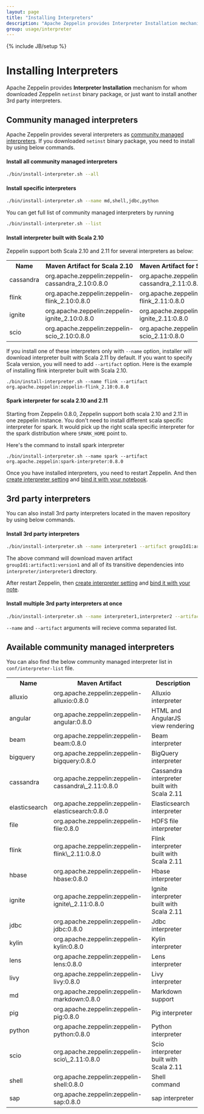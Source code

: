 ```yaml
---
layout: page
title: "Installing Interpreters"
description: "Apache Zeppelin provides Interpreter Installation mechanism for whom downloaded Zeppelin netinst binary package, or just want to install another 3rd party interpreters."
group: usage/interpreter 
---
```

<!--
Licensed under the Apache License, Version 2.0 (the "License");
you may not use this file except in compliance with the License.
You may obtain a copy of the License at

http://www.apache.org/licenses/LICENSE-2.0

Unless required by applicable law or agreed to in writing, software
distributed under the License is distributed on an "AS IS" BASIS,
WITHOUT WARRANTIES OR CONDITIONS OF ANY KIND, either express or implied.
See the License for the specific language governing permissions and
limitations under the License.
-->
{% include JB/setup %}

# Installing Interpreters 

<div id="toc"></div>

Apache Zeppelin provides **Interpreter Installation** mechanism for whom downloaded Zeppelin `netinst` binary package, or just want to install another 3rd party interpreters.

## Community managed interpreters
Apache Zeppelin provides several interpreters as [community managed interpreters](#available-community-managed-interpreters).
If you downloaded `netinst` binary package, you need to install by using below commands.

#### Install all community managed interpreters

```bash
./bin/install-interpreter.sh --all
```

#### Install specific interpreters

```bash
./bin/install-interpreter.sh --name md,shell,jdbc,python
```

You can get full list of community managed interpreters by running

```bash
./bin/install-interpreter.sh --list
```

#### Install interpreter built with Scala 2.10
Zeppelin support both Scala 2.10 and 2.11 for several interpreters as below:

<table class="table-configuration">
  <tr>
    <th>Name</th>
    <th>Maven Artifact for Scala 2.10</th>
    <th>Maven Artifact for Scala 2.11</th>
  </tr>
  <tr>
    <td>cassandra</td>
    <td>org.apache.zeppelin:zeppelin-cassandra_2.10:0.8.0</td>
    <td>org.apache.zeppelin:zeppelin-cassandra_2.11:0.8.0</td>
  </tr>
  <tr>
    <td>flink</td>
    <td>org.apache.zeppelin:zeppelin-flink_2.10:0.8.0</td>
    <td>org.apache.zeppelin:zeppelin-flink_2.11:0.8.0</td>
  </tr>
  <tr>
    <td>ignite</td>
    <td>org.apache.zeppelin:zeppelin-ignite_2.10:0.8.0</td>
    <td>org.apache.zeppelin:zeppelin-ignite_2.11:0.8.0</td>
  </tr>
  <tr>
    <td>scio</td>
    <td>org.apache.zeppelin:zeppelin-scio_2.10:0.8.0</td>
    <td>org.apache.zeppelin:zeppelin-scio_2.11:0.8.0</td>
  </tr>
</table>

If you install one of these interpreters only with `--name` option, installer will download interpreter built with Scala 2.11 by default. If you want to specify Scala version, you will need to add `--artifact` option. Here is the example of installing flink interpreter built with Scala 2.10.

```
./bin/install-interpreter.sh --name flink --artifact org.apache.zeppelin:zeppelin-flink_2.10:0.8.0
```

#### Spark interpreter for scala 2.10 and 2.11 
Starting from Zeppelin 0.8.0, Zeppelin support both scala 2.10 and 2.11 in one zeppelin instance. You don't need to install different scala specific interpreter for spark. 
It would pick up the right scala specific interpreter for the spark distribution where `SPARK_HOME` point to.

Here's the command to install spark interpreter

```
./bin/install-interpreter.sh --name spark --artifact org.apache.zeppelin:spark-interpreter:0.8.0
```

Once you have installed interpreters, you need to restart Zeppelin. And then [create interpreter setting](./overview.html#what-is-zeppelin-interpreter) and [bind it with your notebook](./overview.html#what-is-zeppelin-interpreter-setting).


## 3rd party interpreters

You can also install 3rd party interpreters located in the maven repository by using below commands.

#### Install 3rd party interpreters

```bash
./bin/install-interpreter.sh --name interpreter1 --artifact groupId1:artifact1:version1
```

The above command will download maven artifact `groupId1:artifact1:version1` and all of its transitive dependencies into `interpreter/interpreter1` directory.

After restart Zeppelin, then [create interpreter setting](./overview.html#what-is-zeppelin-interpreter) and [bind it with your note](./overview.html#what-is-interpreter-setting).

#### Install multiple 3rd party interpreters at once

```bash
./bin/install-interpreter.sh --name interpreter1,interpreter2 --artifact groupId1:artifact1:version1,groupId2:artifact2:version2
```

`--name` and `--artifact` arguments will recieve comma separated list.

## Available community managed interpreters

You can also find the below community managed interpreter list in `conf/interpreter-list` file.
<table class="table-configuration">
  <tr>
    <th>Name</th>
    <th>Maven Artifact</th>
    <th>Description</th>
  </tr>
  <tr>
    <td>alluxio</td>
    <td>org.apache.zeppelin:zeppelin-alluxio:0.8.0</td>
    <td>Alluxio interpreter</td>
  </tr>
  <tr>
    <td>angular</td>
    <td>org.apache.zeppelin:zeppelin-angular:0.8.0</td>
    <td>HTML and AngularJS view rendering</td>
  </tr>
  <tr>
    <td>beam</td>
    <td>org.apache.zeppelin:zeppelin-beam:0.8.0</td>
    <td>Beam interpreter</td>
  </tr>
  <tr>
    <td>bigquery</td>
    <td>org.apache.zeppelin:zeppelin-bigquery:0.8.0</td>
    <td>BigQuery interpreter</td>
  </tr>
  <tr>
    <td>cassandra</td>
    <td>org.apache.zeppelin:zeppelin-cassandra\_2.11:0.8.0</td>
    <td>Cassandra interpreter built with Scala 2.11</td>
  </tr>
  <tr>
    <td>elasticsearch</td>
    <td>org.apache.zeppelin:zeppelin-elasticsearch:0.8.0</td>
    <td>Elasticsearch interpreter</td>
  </tr>
  <tr>
    <td>file</td>
    <td>org.apache.zeppelin:zeppelin-file:0.8.0</td>
    <td>HDFS file interpreter</td>
  </tr>
  <tr>
    <td>flink</td>
    <td>org.apache.zeppelin:zeppelin-flink\_2.11:0.8.0</td>
    <td>Flink interpreter built with Scala 2.11</td>
  </tr>
  <tr>
    <td>hbase</td>
    <td>org.apache.zeppelin:zeppelin-hbase:0.8.0</td>
    <td>Hbase interpreter</td>
  </tr>
  <tr>
    <td>ignite</td>
    <td>org.apache.zeppelin:zeppelin-ignite\_2.11:0.8.0</td>
    <td>Ignite interpreter built with Scala 2.11</td>
  </tr>
  <tr>
    <td>jdbc</td>
    <td>org.apache.zeppelin:zeppelin-jdbc:0.8.0</td>
    <td>Jdbc interpreter</td>
  </tr>
  <tr>
    <td>kylin</td>
    <td>org.apache.zeppelin:zeppelin-kylin:0.8.0</td>
    <td>Kylin interpreter</td>
  </tr>
  <tr>
    <td>lens</td>
    <td>org.apache.zeppelin:zeppelin-lens:0.8.0</td>
    <td>Lens interpreter</td>
  </tr>
  <tr>
    <td>livy</td>
    <td>org.apache.zeppelin:zeppelin-livy:0.8.0</td>
    <td>Livy interpreter</td>
  </tr>
  <tr>
    <td>md</td>
    <td>org.apache.zeppelin:zeppelin-markdown:0.8.0</td>
    <td>Markdown support</td>
  </tr>
  <tr>
    <td>pig</td>
    <td>org.apache.zeppelin:zeppelin-pig:0.8.0</td>
    <td>Pig interpreter</td>
  </tr>
  <tr>
    <td>python</td>
    <td>org.apache.zeppelin:zeppelin-python:0.8.0</td>
    <td>Python interpreter</td>
  </tr>
  <tr>
    <td>scio</td>
    <td>org.apache.zeppelin:zeppelin-scio\_2.11:0.8.0</td>
    <td>Scio interpreter built with Scala 2.11</td>
  </tr>
  <tr>
    <td>shell</td>
    <td>org.apache.zeppelin:zeppelin-shell:0.8.0</td>
    <td>Shell command</td>
  </tr>
  <tr>
    <td>sap</td>
    <td>org.apache.zeppelin:zeppelin-sap:0.8.0</td>
    <td>sap interpreter</td>
  </tr>
</table>
